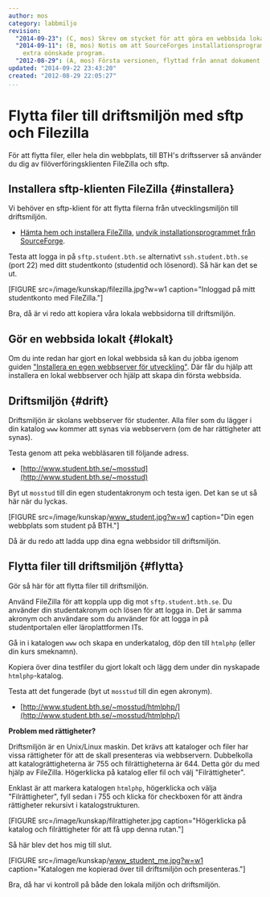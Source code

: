 ```yaml
---
author: mos
category: labbmiljo
revision:
  "2014-09-23": (C, mos) Skrev om stycket för att göra en webbsida lokalt.
  "2014-09-11": (B, mos) Notis om att SourceForges installationsprogram innehåller
    extra oönskade program.
  "2012-08-29": (A, mos) Första versionen, flyttad från annat dokument och uppdaterad.
updated: "2014-09-22 23:43:20"
created: "2012-08-29 22:05:27"
...
```

Flytta filer till driftsmiljön med sftp och Filezilla
==================================

För att flytta filer, eller hela din webbplats, till BTH's driftsserver så använder du dig av filöverföringsklienten FileZilla och sftp.

<!--more-->



Installera sftp-klienten FileZilla {#installera}
--------------------------------------------------------------------

Vi behöver en sftp-klient för att flytta filerna från utvecklingsmiljön till driftsmiljön. 

* [Hämta hem och installera FileZilla](http://FileZilla-project.org/download.php?show_all=1), [undvik installationsprogrammet från SourceForge](t/2676).

Testa att logga in på `sftp.student.bth.se` alternativt `ssh.student.bth.se` (port 22) med ditt studentkonto (studentid och lösenord). Så här kan det se ut.

[FIGURE src=/image/kunskap/filezilla.jpg?w=w1 caption="Inloggad på mitt studentkonto med FileZilla."]

Bra, då är vi redo att kopiera våra lokala webbsidorna till driftsmiljön.



Gör en webbsida lokalt {#lokalt}
--------------------------------------------------------------------

Om du inte redan har gjort en lokal webbsida så kan du jobba igenom guiden ["Installera en egen webbserver för utveckling"](kunskap/installera-en-egen-webbserver-for-utveckling). Där får du hjälp att installera en lokal webbserver och hjälp att skapa din första webbsida.



Driftsmiljön {#drift}
--------------------------------------------------------------------

Driftsmiljön är skolans webbserver för studenter. Alla filer som du lägger i din katalog `www` kommer att synas via webbservern (om de har rättigheter att synas).

Testa genom att peka webbläsaren till följande adress.

* [http://www.student.bth.se/~mosstud](http://www.student.bth.se/~mosstud)

Byt ut `mosstud` till din egen studentakronym och testa igen. Det kan se ut så här när du lyckas.

[FIGURE src=/image/kunskap/www_student.jpg?w=w1 caption="Din egen webbplats som student på BTH."]

Då är du redo att ladda upp dina egna webbsidor till driftsmiljön.



Flytta filer till driftsmiljön {#flytta}
--------------------------------------------------------------------

Gör så här för att flytta filer till driftsmiljön.

Använd FileZilla för att koppla upp dig mot `sftp.student.bth.se`. Du använder din studentakronym och lösen för att logga in. Det är samma akronym och användare som du använder för att logga in på studentportalen eller läroplattformen ITs.

Gå in i katalogen `www` och skapa en underkatalog, döp den till `htmlphp` (eller din kurs smeknamn).

Kopiera över dina testfiler du gjort lokalt och lägg dem under din nyskapade `htmlphp`-katalog.

Testa att det fungerade (byt ut `mosstud` till din egen akronym).

* [http://www.student.bth.se/~mosstud/htmlphp/](http://www.student.bth.se/~mosstud/htmlphp/)


**Problem med rättigheter?**

Driftsmiljön är en Unix/Linux maskin. Det krävs att kataloger och filer har vissa rättigheter för att de skall presenteras via webbservern. Dubbelkolla att katalogrättigheterna är 755 och filrättigheterna är 644. Detta gör du med hjälp av FileZilla. Högerklicka på katalog eller fil och välj "Filrättigheter".

Enklast är att markera katalogen `htmlphp`, högerklicka och välja "Filrättigheter", fyll sedan i 755 och klicka för checkboxen för att ändra rättigheter rekursivt i katalogstrukturen. 

[FIGURE src=/image/kunskap/filrattigheter.jpg caption="Högerklicka på katalog och filrättigheter för att få upp denna rutan."]

Så här blev det hos mig till slut.

[FIGURE src=/image/kunskap/www_student_me.jpg?w=w1 caption="Katalogen me kopierad över till driftsmiljön och presenteras."]

Bra, då har vi kontroll på både den lokala miljön och driftsmiljön.
